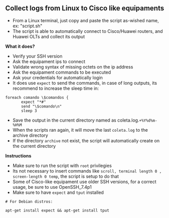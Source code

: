 ## Collect logs from Linux to Cisco like equipaments

* From a Linux terminal, just copy and paste the script as-wished name, ex: "script.sh"
* The script is able to automatically connect to Cisco/Huawei routers, and Huawei OLTs and collect its output

**What it does?**

* Verify your SSH version
* Ask the equipament ips to connect
* Validate wrong syntax of missing octets on the ip address
* Ask the equipament commands to be executed
* Ask your credentials for automatically login
* It does use `expect` to send the commands, in case of long outputs, its recommend to increase the sleep time in:
```
foreach comando \$comandos {
       expect "*#"
       send "\$comando\n"
       sleep 3
```
* Save the output in the current directory named as coleta.log.`+%Y%d%m-%H%M`
* When the scripts ran again, it will move the last `coleta.log` to the archive directory
* If the directory `archive` not exist, the script will automatically create on the current directory


**Instructions**

* Make sure to run the script with `root` privilegies
* Its not necessary to insert commands like `scroll, terminal length 0 , screen-length 0 temp`, the script is setup to do that
* Some of Cisco-like equipament use older SSH versions, for a correct usage, be sure to use OpenSSH_7.4p1
* Make sure to have `expect` and `tput` installed
```
# For Debian distros:

apt-get install expect && apt-get install tput
```
